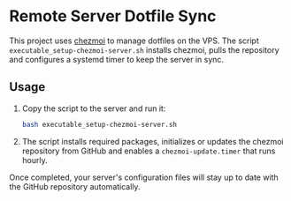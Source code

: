 # Remote Server Dotfile Sync

This project uses [chezmoi](https://www.chezmoi.io/) to manage dotfiles on the VPS.
The script `executable_setup-chezmoi-server.sh` installs chezmoi, pulls the
repository and configures a systemd timer to keep the server in sync.

## Usage

1. Copy the script to the server and run it:
   ```bash
   bash executable_setup-chezmoi-server.sh
   ```
2. The script installs required packages, initializes or updates the chezmoi
   repository from GitHub and enables a `chezmoi-update.timer` that runs hourly.

Once completed, your server's configuration files will stay up to date with the
GitHub repository automatically.
